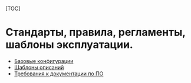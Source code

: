 [TOC]

Стандарты, правила, регламенты, шаблоны эксплуатации.
=====================================================

* [Базовые конфигурации](bases/README.md)
* [Шаблоны описаний](templates/README.md)
* [Требования к документации по ПО](swpsecs/README.md)

